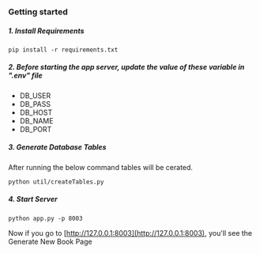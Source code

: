 ### Getting started

##### 1. Install Requirements 
```
pip install -r requirements.txt
```

##### 2. Before starting the app server, update the value of these variable in ".env" file
- DB_USER
- DB_PASS
- DB_HOST
- DB_NAME
- DB_PORT

##### 3. Generate Database Tables
After running the below command tables will be cerated.
```
python util/createTables.py
```

##### 4. Start Server
```
python app.py -p 8003
```

Now if you go to [http://127.0.0.1:8003](http://127.0.0.1:8003), you'll see the Generate New Book Page
